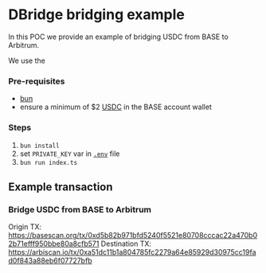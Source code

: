 # DBridge bridging example

In this POC we provide an example of bridging USDC from BASE to Arbitrum.

We use the 

### Pre-requisites

- [bun](https://bun.sh/docs/installation)
- ensure a minimum of $2 [USDC](https://basescan.org/address/0xd9aAEc86B65D86f6A7B5B1b0c42FFA531710b6CA) in the BASE account wallet

### Steps

1. `bun install`
2. set `PRIVATE_KEY` var in [`.env`](.env) file
3. `bun run index.ts`

## Example transaction

### Bridge USDC from BASE to Arbitrum

Origin TX: https://basescan.org/tx/0xd5b82b971bfd5240f5521e80708cccac22a470b02b71efff950bbe80a8cfb571
Destination TX: https://arbiscan.io/tx/0xa51dc11b1a804785fc2279a64e85929d30975cc19fad0f843a88eb6f07727bfb
